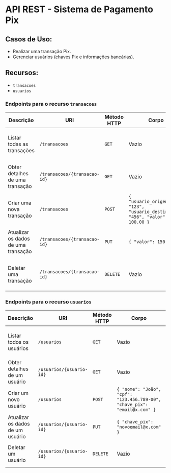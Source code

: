 # API REST - Sistema de Pagamento Pix

## Casos de Uso:
- Realizar uma transação Pix.
- Gerenciar usuários (chaves Pix e informações bancárias).

## Recursos:
- `transacoes`
- `usuarios`

### Endpoints para o recurso `transacoes`

| Descrição                         | URI                                 | Método HTTP | Corpo                                                                                  | Resposta Esperada | Erros esperados                                |
|------------------------------------|-------------------------------------|-------------|----------------------------------------------------------------------------------------|-------------------|-----------------------------------------------|
| Listar todas as transações         | `/transacoes`                       | `GET`       | Vazio                                                                                  | `200 OK`          | `404 Not Found` - Nenhuma transação encontrada. |
| Obter detalhes de uma transação    | `/transacoes/{transacao-id}`        | `GET`       | Vazio                                                                                  | `200 OK`          | `404 Not Found` - Transação não encontrada.    |
| Criar uma nova transação           | `/transacoes`                       | `POST`      | `{ "usuario_origem_id": "123", "usuario_destino_id": "456", "valor": 100.00 }`         | `201 Created`     | `400 Bad Request` - Dados inválidos.           |
| Atualizar os dados de uma transação| `/transacoes/{transacao-id}`        | `PUT`       | `{ "valor": 150.00 }`                                                                  | `200 OK`          | `404 Not Found` - Transação não encontrada.    |
| Deletar uma transação              | `/transacoes/{transacao-id}`        | `DELETE`    | Vazio                                                                                  | `200 OK`          | `404 Not Found` - Transação não encontrada.    |

### Endpoints para o recurso `usuarios`

| Descrição                        | URI                              | Método HTTP | Corpo                                                                | Resposta Esperada | Erros esperados                             |
|-----------------------------------|----------------------------------|-------------|----------------------------------------------------------------------|-------------------|--------------------------------------------|
| Listar todos os usuários          | `/usuarios`                      | `GET`       | Vazio                                                                | `200 OK`          | `404 Not Found` - Nenhum usuário encontrado.|
| Obter detalhes de um usuário      | `/usuarios/{usuario-id}`         | `GET`       | Vazio                                                                | `200 OK`          | `404 Not Found` - Usuário não encontrado.   |
| Criar um novo usuário             | `/usuarios`                      | `POST`      | `{ "nome": "João", "cpf": "123.456.789-00", "chave_pix": "email@x.com" }` | `201 Created`     | `400 Bad Request` - Dados inválidos.        |
| Atualizar os dados de um usuário  | `/usuarios/{usuario-id}`         | `PUT`       | `{ "chave_pix": "novoemail@x.com" }`                                 | `200 OK`          | `404 Not Found` - Usuário não encontrado.   |
| Deletar um usuário                | `/usuarios/{usuario-id}`         | `DELETE`    | Vazio                                                                | `200 OK`          | `404 Not Found` - Usuário não encontrado.   |
